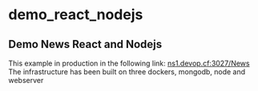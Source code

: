 # demo_react_nodejs

<h2>Demo News React and Nodejs</h2>

<p>
  This example in production in the following link: <a href="">ns1.devop.cf:3027/News</a>
The infrastructure has been built on three dockers, mongodb, node and webserver
  </p>
